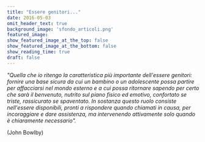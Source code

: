 ```yaml
---
title: "Essere genitori...﻿"
date: 2016-05-03
omit_header_text: true
background_image: 'sfondo_articoli.png'
featured_image: 
show_featured_image_at_the_top: false
show_featured_image_at_the_bottom: false
show_reading_time: true
draft: false
---
```


_"Quella che io ritengo la caratteristica più importante dell'essere genitori:
fornire una base sicura da cui un bambino o un adolescente possa partire per
affacciarsi nel mondo esterno e a cui possa ritornare sapendo per certo che
sarà il benvenuto, nutrito sul piano fisico ed emotivo, confortato se triste,
rassicurato se spaventato. In sostanza questo ruolo consiste nell'essere
disponibili, pronti a rispondere quando chiamati in causa, per incoraggiare e
dare assistenza, ma intervenendo attivamente solo quando è chiaramente
necessario"._  
  
(John Bowlby)

